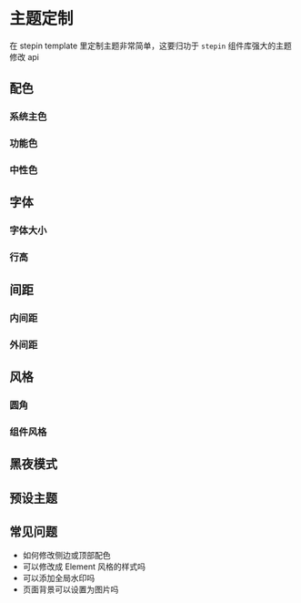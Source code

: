 # 主题定制

在 stepin template 里定制主题非常简单，这要归功于 `stepin` 组件库强大的主题修改 api

## 配色

### 系统主色

### 功能色

### 中性色

## 字体

### 字体大小

### 行高

## 间距

### 内间距

### 外间距

## 风格

### 圆角

### 组件风格

## 黑夜模式

## 预设主题

## 常见问题

- 如何修改侧边或顶部配色
- 可以修改成 Element 风格的样式吗
- 可以添加全局水印吗
- 页面背景可以设置为图片吗

